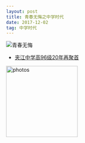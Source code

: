 ```yaml
---
layout: post
title: 青春无悔之中学时代
date: 2017-12-02 
tag: 中学时代
---
```



 ![青春无悔](http://osg1u3s09.bkt.clouddn.com/image/jpg/material/DSC_Tianjin%20%28small%29.jpg)

* [夹江中学高96级20年再聚首](http://www.xiangnandao.com/video/) 

<a href="/photos/" target="_blank"><img src="http://omjh2j5h3.bkt.clouddn.com/%E5%A4%A9%E7%AD%96.jpg" width="195" height="195" alt="photos"/></a>

